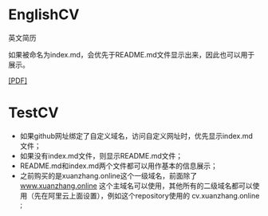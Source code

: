 # EnglishCV
英文简历

如果被命名为index.md，会优先于README.md文件显示出来，因此也可以用于展示。

<a href="https://github.com/xuanzhang19/EnglishCV/raw/master/abc.pdf" target="_blank">[PDF] </a>

# TestCV
- 如果github网址绑定了自定义域名，访问自定义网址时，优先显示index.md文件；  
- 如果没有index.md文件，则显示README.md文件；  
- README.md和index.md两个文件都可以用作基本的信息展示；  
- 之前购买的是xuanzhang.online这个一级域名，前面除了 www.xuanzhang.online 这个主域名可以使用，其他所有的二级域名都可以使用（先在阿里云上面设置），例如这个repository使用的 cv.xuanzhang.online ;



